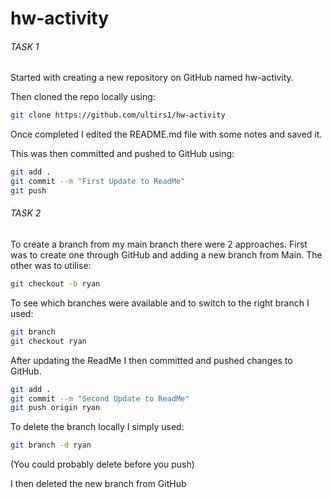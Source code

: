# hw-activity

###### TASK 1

Started with creating a new repository on GitHub named hw-activity.

Then cloned the repo locally using:

```bash
git clone https://github.com/ultirs1/hw-activity
```

Once completed I edited the README.md file with some notes and saved it.

This was then committed and pushed to GitHub using:

```bash
git add .
git commit --m "First Update to ReadMe"
git push
```



###### TASK 2

To create a branch from my main branch there were 2 approaches. First was to create one through GitHub and adding a new branch from Main. The other was to utilise:

```bash
git checkout -b ryan
```

To see which branches were available and to switch to the right branch I used:

```bash
git branch
git checkout ryan
```

After updating the ReadMe I then committed and pushed changes to GitHub. 

```bash
git add .
git commit --m "Second Update to ReadMe"
git push origin ryan
```

To delete the branch locally I simply used:

```bash
git branch -d ryan
```

(You could probably delete before you push)

I then deleted the new branch from GitHub
